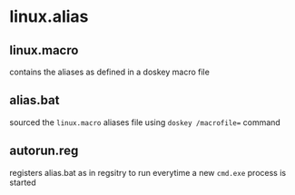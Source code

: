 # linux.alias

## linux.macro

contains the aliases as defined in a doskey macro file

## alias.bat

sourced the `linux.macro` aliases file using `doskey /macrofile=` command

## autorun.reg

registers alias.bat as in regsitry to run everytime a new `cmd.exe` process is started
